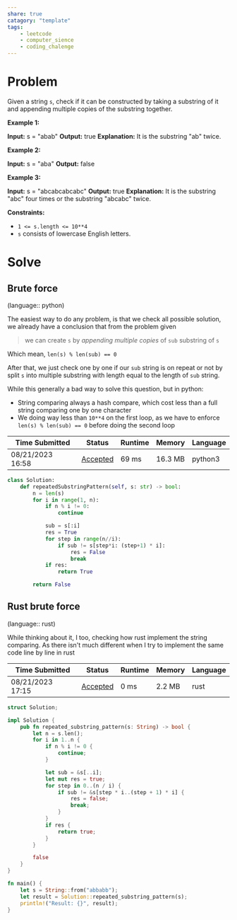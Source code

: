 ```yaml
---
share: true
catagory: "template"
tags:
    - leetcode
    - computer_sience
    - coding_chalenge
---
```

# Problem

Given a string `s`, check if it can be constructed by taking a substring of it and appending multiple copies of the substring together.

**Example 1:**

**Input:** s = "abab"
**Output:** true
**Explanation:** It is the substring "ab" twice.

**Example 2:**

**Input:** s = "aba"
**Output:** false

**Example 3:**

**Input:** s = "abcabcabcabc"
**Output:** true
**Explanation:** It is the substring "abc" four times or the substring "abcabc" twice.

**Constraints:**

- `1 <= s.length <= 10**4`
- `s` consists of lowercase English letters.

# Solve

## Brute force
(language:: python)

The easiest way to do any problem, is that we check all possible solution, we already have a conclusion that from the problem given 

> we can create `s` by *appending multiple copies* of `sub` substring of `s`

Which mean, `len(s) % len(sub) == 0`

After that, we just check one by one if our `sub` string is on repeat or not by split `s` into multiple substring with length equal to the length of `sub` string.

While this generally a bad way to solve this question, but in python:
- String comparing always a hash compare, which cost less than a full string comparing one by one character
- We doing way less than `10**4` on the first loop, as we have to enforce `len(s) % len(sub) == 0` before doing the second loop

|Time Submitted|Status|Runtime|Memory|Language|
|---|---|---|---|---|
|08/21/2023 16:58|[Accepted](https://leetcode.com/submissions/detail/1027497583/)|69 ms|16.3 MB|python3|

```python
class Solution:
    def repeatedSubstringPattern(self, s: str) -> bool:
        n = len(s)
        for i in range(1, n):
            if n % i != 0:
                continue

            sub = s[:i]
            res = True
            for step in range(n//i):
                if sub != s[step*i: (step+1) * i]:
                    res = False
                    break
            if res:
                return True

        return False
```

## Rust brute force
(language:: rust)

While thinking about it, I too, checking how rust implement the string comparing. As there isn't much different when I try to implement the same code line by line in rust

|Time Submitted|Status|Runtime|Memory|Language|
|---|---|---|---|---|
|08/21/2023 17:15|[Accepted](https://leetcode.com/submissions/detail/1027508696/)|0 ms|2.2 MB|rust|

```rust
struct Solution;

impl Solution {
    pub fn repeated_substring_pattern(s: String) -> bool {
        let n = s.len();
        for i in 1..n {
            if n % i != 0 {
                continue;
            }

            let sub = &s[..i];
            let mut res = true;
            for step in 0..(n / i) {
                if sub != &s[step * i..(step + 1) * i] {
                    res = false;
                    break;
                }
            }
            if res {
                return true;
            }
        }

        false
    }
}

fn main() {
    let s = String::from("abbabb");
    let result = Solution::repeated_substring_pattern(s);
    println!("Result: {}", result);
}
```